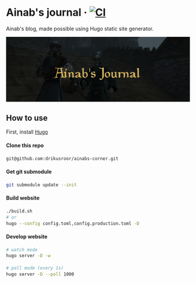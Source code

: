 # Ainab's journal &middot; [![CI](https://github.com/drikusroor/ainabs-corner/actions/workflows/main.yml/badge.svg)](https://github.com/drikusroor/ainabs-corner/actions/workflows/main.yml)

Ainab's blog, made possible using Hugo static site generator.

![Alt text](/screenshot.png?raw=true "Screenshot of Ainab's Journal")

## How to use

First, install [Hugo](https://gohugo.io/)

#### Clone this repo

```sh
git@github.com:drikusroor/ainabs-corner.git
```

#### Get git submodule

```sh
git submodule update --init
```

#### Build website

```sh
./build.sh
# or
hugo --config config.toml,config.production.toml -D
```

#### Develop website

```sh
# watch mode
hugo server -D -w

# poll mode (every 1s)
hugo server -D --poll 1000
```
